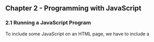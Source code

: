 ## Chapter 2 - Programming with JavaScript

### 2.1 Running a JavaScript Program
To include some JavaScript on an HTML page, we have to include a <script> tag inside the head of the document. A script doesn't necessarily have to be JavaScript, so we need to tell the browser what type of script we're including by adding **type attribute** with a value of **text/javascript**:

	<!DOCTYPE HTML PUBLIC "-//W3C//DTD HTML 4.01//EN""
	"http://www.w3.org/TR/html4/strict.dtd">
	<html>
		<head>
			<title>The Running Man</title>
			<meta http-equiv="content-type" content="text/html; charset=utf-8">
		
			<script type="text/javascript" charset="utf-8">
				
			</script>
		</head>
	</html>

推荐将 JavaScript 代码放置在外部文件中，优点是：

 * It maintains the separation between content and behavior (HTML and JavaScript).
 * It makes it easier to maintain your web pages.
 * It allows you to easily reuse the same JavaScript programs on different pages of your site.


